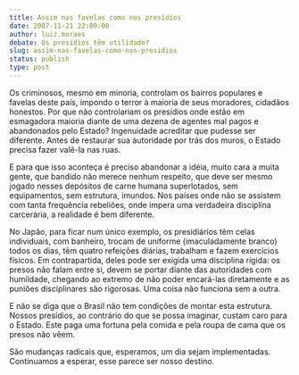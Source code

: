 ```yaml
---
title: Assim nas favelas como nos presídios
date: 2007-11-21 22:00:00
author: luiz.moraes
debate: Os presídios têm utilidade?
slug: assim-nas-favelas-como-nos-presidios
status: publish 
type: post
---
```


Os criminosos, mesmo em minoria, controlam os bairros populares e favelas deste país, impondo o terror à maioria de seus moradores, cidadãos honestos. Por que não controlariam os presídios onde estão em esmagadora maioria diante de uma dezena de agentes mal pagos e abandonados pelo Estado? Ingenuidade acreditar que pudesse ser diferente. Antes de restaurar sua autoridade por trás dos muros, o Estado precisa fazer valê-la nas ruas.  

E para que isso aconteça é preciso abandonar a idéia, muito cara a muita gente, que bandido não merece nenhum respeito, que deve ser mesmo jogado nesses depósitos de carne humana superlotados, sem equipamentos, sem estrutura, imundos. Nos países onde não se assistem com tanta frequência rebeliões, onde impera uma verdadeira disciplina carcerária, a realidade é bem diferente.  

No Japão, para ficar num único exemplo, os presidiários têm celas individuais, com banheiro, trocam de uniforme (imaculadamente branco) todos os dias, têm quatro refeições diárias, trabalham e fazem exercícios físicos. Em contrapartida, deles pode ser exigida uma disciplina rígida: os presos não falam entre si, devem se portar diante das autoridades com humildade, chegando ao extremo de não poder encará-las diretamente e as puniões disciplinares são rigorosas. Uma coisa não funciona sem a outra.  

E não se diga que o Brasil não tem condições de montar esta estrutura. Nossos presídios, ao contrário do que se possa imaginar, custam caro para o Estado. Este paga uma fortuna pela comida e pela roupa de cama que os presos não vêem.  

São mudanças radicais que, esperamos, um dia sejam implementadas. Continuamos a esperar, esse parece ser nosso destino.
